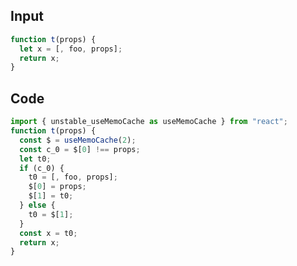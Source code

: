 
## Input

```javascript
function t(props) {
  let x = [, foo, props];
  return x;
}

```

## Code

```javascript
import { unstable_useMemoCache as useMemoCache } from "react";
function t(props) {
  const $ = useMemoCache(2);
  const c_0 = $[0] !== props;
  let t0;
  if (c_0) {
    t0 = [, foo, props];
    $[0] = props;
    $[1] = t0;
  } else {
    t0 = $[1];
  }
  const x = t0;
  return x;
}

```
      